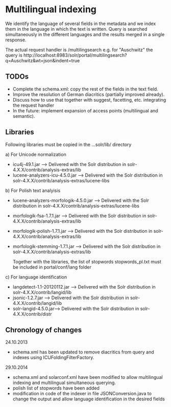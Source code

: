 

# Multilingual indexing 
We identify the language of several fields in the metadata and we index them in the language in which the text is written. 
Query is searched simultaneously in the different languages and the results merged in a single response.

The actual request handler is /multilingsearch
e.g. for "Auschwitz" the query is
http://localhost:8983/solr/portal/multilingsearch?q=Auschwitz&wt=json&indent=true


## TODOs
- Complete the schema.xml: copy the rest of the fields in the text field.
- Improve the resolution of German diacritics (partially improved already).
- Discuss how to use that together with suggest, facetting, etc. integrating the request handler
- In the future: implement expansion of access points (multilingual and semantic). 




## Libraries
Following libraries must be copied in the ...solr/lib/ directory

a) For Unicode normalization
* icu4j-49.1.jar --> Delivered with the Solr distribution in solr-4.X.X/contrib/analysis-extras/lib
* lucene-analyzers-icu-4.5.0.jar --> Delivered with the Solr distribution in solr-4.X.X/contrib/analysis-extras/lucene-libs

b) For Polish text analyisis
* lucene-analyzers-morfologik-4.5.0.jar --> Delivered with the Solr distribution in solr-4.X.X/contrib/analysis-extras/lucene-libs
* morfologik-fsa-1.7.1.jar --> Delivered with the Solr distribution in solr-4.X.X/contrib/analysis-extras/lib
* morfologik-polish-1.7.1.jar --> Delivered with the Solr distribution in solr-4.X.X/contrib/analysis-extras/lib
* morfologik-stemming-1.7.1.jar --> Delivered with the Solr distribution in solr-4.X.X/contrib/analysis-extras/lib

   Together with the libraries, the list of stopwords stopwords_pl.txt must be included in portal/conf/lang folder

c) For language identification 
* langdetect-1.1-20120112.jar --> Delivered with the Solr distribution in solr-4.X.X/contrib/langid/lib 
* jsonic-1.2.7.jar --> Delivered with the Solr distribution in solr-4.X.X/contrib/langid/lib  
* solr-langid-4.5.0.jar--> Delivered with the Solr distribution in solr-4.X.X/contrib/distr


## Chronology of changes

24.10.2013
- schema.xml has been updated to remove diacritics from query and indexes using ICUFoldingFilterFactory.

29.10.2014
- schema.xml and solarconf.xml have been modified to allow multilingual indexing and multilingual simultaneous querying.
- polish list of stopwords have been added
- modification in code of the indexer in file JSONConversion.java to change the output and allow language identification in the desired fields